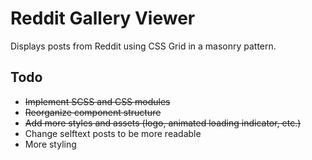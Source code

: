 # Reddit Gallery Viewer
Displays posts from Reddit using CSS Grid in a masonry pattern.

## Todo
* ~~Implement SCSS and CSS modules~~
* ~~Reorganize component structure~~
* ~~Add more styles and assets (logo, animated loading indicator, etc.)~~
* Change selftext posts to be more readable
* More styling

